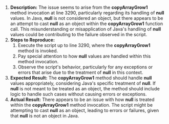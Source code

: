﻿1. **Description:** The issue seems to arise from the **copyArrayGrow1** method invocation at line 3290, particularly regarding its handling of **null** values. In Java, **null** is not considered an object, but there appears to be an attempt to cast **null** as an object within the **copyArrayGrow1** function call. This misunderstanding or misapplication of Java's handling of **null** values could be contributing to the failure observed in the script.
1. **Steps to Reproduce:**
   1. Execute the script up to line 3290, where the **copyArrayGrow1** method is invoked.
   1. Pay special attention to how **null** values are handled within this method invocation.
   1. Observe the script's behavior, particularly for any exceptions or errors that arise due to the treatment of **null** in this context.
1. **Expected Result:** The **copyArrayGrow1** method should handle **null** values appropriately, considering Java's specific treatment of **null**. If **null** is not meant to be treated as an object, the method should include logic to handle such cases without causing errors or exceptions.
1. **Actual Result:** There appears to be an issue with how **null** is treated within the **copyArrayGrow1** method invocation. The script might be attempting to cast **null** as an object, leading to errors or failures, given that **null** is not an object in Java.

